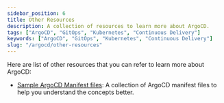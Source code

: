 ```yaml
---
sidebar_position: 6
title: Other Resources
description: A collection of resources to learn more about ArgoCD.
tags: ["ArgoCD", "GitOps", "Kubernetes", "Continuous Delivery"]
keywords: ["ArgoCD", "GitOps", "Kubernetes", "Continuous Delivery"]
slug: "/argocd/other-resources"
---
```


Here are list of other resources that you can refer to learn more about ArgoCD:

- [Sample ArgoCD Manifest files](https://github.com/Pradumnasaraf/DevOps/tree/main/docs/argocd/manifests): A collection of ArgoCD manifest files to help you understand the concepts better.
